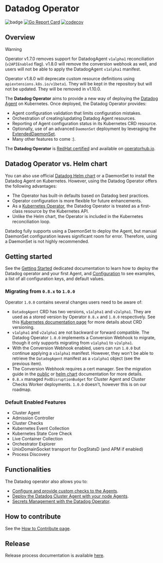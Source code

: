 # Datadog Operator

![badge](https://github.com/DataDog/datadog-operator/actions/workflows/main.yml/badge.svg)
[![Go Report Card](https://goreportcard.com/badge/github.com/datadog/datadog-operator)](https://goreportcard.com/report/github.com/datadog/datadog-operator)
[![codecov](https://codecov.io/gh/datadog/datadog-operator/branch/main/graph/badge.svg)](https://codecov.io/gh/datadog/datadog-operator)

## Overview

> [!WARNING]
> Operator v1.7.0 removes support for DatadogAgent `v1alpha1` reconciliation (`v2APIEnabled` flag). v1.8.0 will remove the conversion webhook as well, and users will not be able to apply the DatadogAgent `v1alpha1` manifest.
> 
> Operator v1.8.0 will deprecate custom resource definitions using `apiextensions.k8s.io/v1beta1`. They will be kept in the repository but will not be updated. They will be removed in v1.10.0.  

The **Datadog Operator** aims to provide a new way of deploying the [Datadog Agent][1] on Kubernetes. Once deployed, the Datadog Operator provides:

- Agent configuration validation that limits configuration mistakes.
- Orchestration of creating/updating Datadog Agent resources.
- Reporting of Agent configuration status in its Kubernetes CRD resource.
- Optionally, use of an advanced `DaemonSet` deployment by leveraging the [ExtendedDaemonSet][2].
- Many other features to come :).

The **Datadog Operator** is [RedHat certified][10] and available on [operatorhub.io][11].

## Datadog Operator vs. Helm chart

You can also use official [Datadog Helm chart][3] or a DaemonSet to install the Datadog Agent on Kubernetes. However, using the Datadog Operator offers the following advantages:

* The Operator has built-in defaults based on Datadog best practices.
* Operator configuration is more flexible for future enhancements.
* As a [Kubernetes Operator][16], the Datadog Operator is treated as a first-class resource by the Kubernetes API.
* Unlike the Helm chart, the Operator is included in the Kubernetes reconciliation loop.

Datadog fully supports using a DaemonSet to deploy the Agent, but manual DaemonSet configuration leaves significant room for error. Therefore, using a DaemonSet is not highly recommended.

## Getting started

See the [Getting Started][5] dedicated documentation to learn how to deploy the Datadog operator and your first Agent, and [Configuration][12] to see examples, a list of all configuration keys, and default values.

### Migrating from `0.8.x` to `1.0.0`

Operator `1.0.0` contains several changes users need to be aware of:
* `DatadogAgent` CRD has two versions, `v1alpha1` and `v2alpha1`. They are used as a stored version by Operator `0.8.x` and `1.0.0` respectively. See this [Kubernetes documentation page][13] for more details about CRD versioning.
* `v1alpha1` and `v2alpha1` are not backward or forward compatible. The Datadog Operator `1.0.0` implements a Conversion Webhook to migrate, though it only supports migrating from `v1alpha1` to `v2alpha1`.
* With the Conversion Webhook enabled, users can run `1.0.0` but continue applying a `v1alpha1` manifest. However, they won't be able to retrieve the `DatadogAgent` manifest as a `v1alpha1` object (see the previous item).
*  The Conversion Webhook requires a cert manager. See the migration guide in the [public][14] or [helm chart][15] documentation for more details.
* `0.8.x` managed `PodDisruptionBudget` for Cluster Agent and Cluster Checks Worker deployments. `1.0.0` doesn't, however this is on our roadmap.

### Default Enabled Features

- Cluster Agent
- Admission Controller
- Cluster Checks
- Kubernetes Event Collection
- Kubernetes State Core Check
- Live Container Collection
- Orchestrator Explorer
- UnixDomainSocket transport for DogStatsD (and APM if enabled)
- Process Discovery

## Functionalities

The Datadog operator also allows you to:

- [Configure and provide custom checks to the Agents][6].
- [Deploy the Datadog Cluster Agent with your node Agents][7].
- [Secrets Management with the Datadog Operator][8].

## How to contribute

See the [How to Contribute page][9].

[1]: https://github.com/DataDog/datadog-agent/
[2]: https://github.com/DataDog/extendeddaemonset
[3]: https://github.com/DataDog/helm-charts/tree/main/charts/datadog
[4]: https://github.com/DataDog/datadog-agent/tree/6.15.0/Dockerfiles/manifests
[5]: https://github.com/DataDog/datadog-operator/blob/main/docs/getting_started.md
[6]: https://github.com/DataDog/datadog-operator/blob/main/docs/custom_check.md
[7]: https://github.com/DataDog/datadog-operator/blob/main/docs/cluster_agent_setup.md
[8]: https://github.com/DataDog/datadog-operator/blob/main/docs/secret_management.md
[9]: https://github.com/DataDog/datadog-operator/tree/main/docs/how-to-contribute.md
[10]: https://catalog.redhat.com/software/operators/detail/5e9874986c5dcb34dfbb1a12
[11]: https://operatorhub.io/operator/datadog-operator
[12]: https://github.com/DataDog/datadog-operator/blob/main/docs/configuration.v2alpha1.md
[13]: https://kubernetes.io/docs/tasks/extend-kubernetes/custom-resources/custom-resource-definition-versioning/
[14]: https://docs.datadoghq.com/containers/guide/datadogoperator_migration/
[15]: https://github.com/DataDog/helm-charts/tree/main/charts/datadog-operator#migration
[16]: https://kubernetes.io/docs/concepts/extend-kubernetes/operator/

## Release

Release process documentation is available [here](./RELEASING.md).
